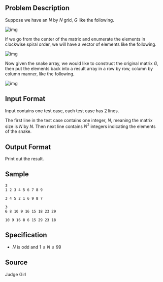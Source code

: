 ## Problem Description

Suppose we have an $N$ by $N$ grid, $G$ like the following.

![img](file://1.png)

If we go from the center of the matrix and enumerate the elements in clockwise spiral order, we will have a vector of elements like the following.

![img](file://2.png)

Now given the snake array, we would like to construct the original matrix $G$, then put the elements back into a result array in a row by row, column by column manner, like the following.

![img](file://3.png)

## Input Format

Input contains one test case, each test case has 2 lines.

The first line in the test case contains one integer, $N$, meaning the matrix size is $N$ by $N$. Then next line contains $N^2$ integers indicating the elements of the snake.

## Output Format

Print out the result.

## Sample

```input1
3
1 2 3 4 5 6 7 8 9
```

```output1
3 4 5 2 1 6 9 8 7
```

```input2
3
6 8 10 9 16 15 18 23 29
```

```output2
10 9 16 8 6 15 29 23 18
```

## Specification

- $N$ is odd and $1 \leq N \leq 99$

## Source

Judge Girl
